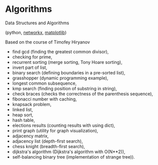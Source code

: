 # Algorithms

Data Structures and Algorithms

(python, [networkx](https://networkx.org/), [matplotlib](https://matplotlib.org/))

Based on the course of Timofey Hiryanov

- find gcd (finding the greatest common divisor),
- checking for prime,
- recurrent sorting (merge sorting, Tony Hoare sorting),
- invert part of list,
- binary search (defining boundaries in a pre-sorted list),
- grasshopper (dynamic programming example),
- longest common subsequence,
- kmp search (finding position of substring in string),
- check braces (checks the correctness of the parenthesis sequence),
- fibonacci number with caching,
- knapsack problem,
- linked list,
- heap sort,
- hash table, 
- elections results (counting results with using  dict),
- print graph (utility for graph visualization),
- adjacency matrix,
- adjacency list (depth-first search),
- chess knight (breadth-first search),
- dijkstra's algorithm (Dijkstra's algorithm with O(N**2)),
- self-balancing binary tree (implementation of strange tree)).
